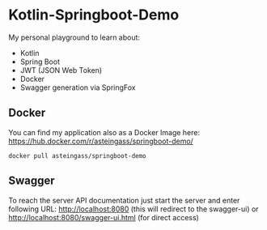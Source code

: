 # Kotlin-Springboot-Demo
My personal playground to learn about:
- Kotlin
- Spring Boot
- JWT (JSON Web Token)
- Docker
- Swagger generation via SpringFox

## Docker
You can find my application also as a Docker Image here: <https://hub.docker.com/r/asteingass/springboot-demo/>

`docker pull asteingass/springboot-demo`

## Swagger
To reach the server API documentation just start the server and enter following URL: <http://localhost:8080> (this will redirect to the swagger-ui) or <http://localhost:8080/swagger-ui.html> (for direct access)
